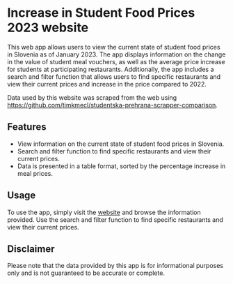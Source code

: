 # Increase in Student Food Prices 2023 website
This web app allows users to view the current state of student food prices in Slovenia as of January 2023. The app displays information on the change in the value of student meal vouchers, as well as the average price increase for students at participating restaurants. Additionally, the app includes a search and filter function that allows users to find specific restaurants and view their current prices and increase in the price compared to 2022.

Data used by this website was scraped from the web using https://github.com/timkmecl/studentska-prehrana-scrapper-comparison.

## Features
- View information on the current state of student food prices in Slovenia.
- Search and filter function to find specific restaurants and view their current prices.
- Data is presented in a table format, sorted by the percentage increase in meal prices.

## Usage
To use the app, simply visit the [website](kmecl.tk/boni23) and browse the information provided. Use the search and filter function to find specific restaurants and view their current prices.

## Disclaimer
Please note that the data provided by this app is for informational purposes only and is not guaranteed to be accurate or complete.